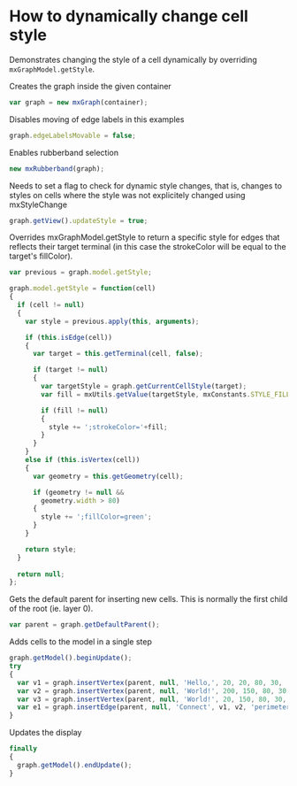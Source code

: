 # How to dynamically change cell style

Demonstrates changing the style of a cell dynamically by overriding `mxGraphModel.getStyle`.

Creates the graph inside the given container

```js
var graph = new mxGraph(container);
```

Disables moving of edge labels in this examples

```js
graph.edgeLabelsMovable = false;
```

Enables rubberband selection

```js
new mxRubberband(graph);
```

Needs to set a flag to check for dynamic style changes, that is, changes to styles on cells where the style was not explicitely changed using mxStyleChange

```js
graph.getView().updateStyle = true;
```

Overrides mxGraphModel.getStyle to return a specific style for edges that reflects their target terminal (in this case the strokeColor will be equal to the target's fillColor).

```js
var previous = graph.model.getStyle;

graph.model.getStyle = function(cell)
{
  if (cell != null)
  {
    var style = previous.apply(this, arguments);

    if (this.isEdge(cell))
    {
      var target = this.getTerminal(cell, false);

      if (target != null)
      {
        var targetStyle = graph.getCurrentCellStyle(target);
        var fill = mxUtils.getValue(targetStyle, mxConstants.STYLE_FILLCOLOR);

        if (fill != null)
        {
          style += ';strokeColor='+fill;
        }
      }
    }
    else if (this.isVertex(cell))
    {
      var geometry = this.getGeometry(cell);

      if (geometry != null &&
        geometry.width > 80)
      {
        style += ';fillColor=green';
      }
    }

    return style;
  }
  
  return null;
};
```

Gets the default parent for inserting new cells. This is normally the first child of the root (ie. layer 0).

```js
var parent = graph.getDefaultParent();
```

Adds cells to the model in a single step

```js
graph.getModel().beginUpdate();
try
{
  var v1 = graph.insertVertex(parent, null, 'Hello,', 20, 20, 80, 30, 'fillColor=green');
  var v2 = graph.insertVertex(parent, null, 'World!', 200, 150, 80, 30, 'fillColor=blue');
  var v3 = graph.insertVertex(parent, null, 'World!', 20, 150, 80, 30, 'fillColor=red');
  var e1 = graph.insertEdge(parent, null, 'Connect', v1, v2, 'perimeterSpacing=4;strokeWidth=4;labelBackgroundColor=white;fontStyle=1');
}
```

Updates the display

```js
finally
{
  graph.getModel().endUpdate();
}
```
